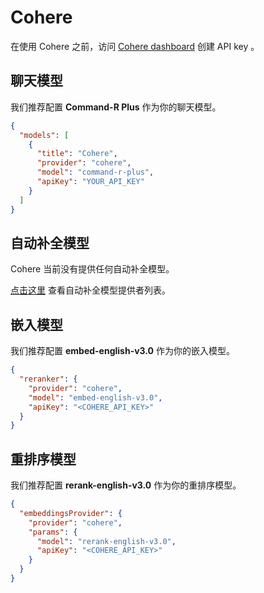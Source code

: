 # Cohere

在使用 Cohere 之前，访问 [Cohere dashboard](https://dashboard.cohere.com/api-keys) 创建 API key 。

## 聊天模型

我们推荐配置 **Command-R Plus** 作为你的聊天模型。

```json title="config.json"
{
  "models": [
    {
      "title": "Cohere",
      "provider": "cohere",
      "model": "command-r-plus",
      "apiKey": "YOUR_API_KEY"
    }
  ]
}
```

## 自动补全模型

Cohere 当前没有提供任何自动补全模型。

[点击这里](../../model-types/autocomplete.md) 查看自动补全模型提供者列表。

## 嵌入模型

我们推荐配置 **embed-english-v3.0** 作为你的嵌入模型。

```json title="config.json"
{
  "reranker": {
    "provider": "cohere",
    "model": "embed-english-v3.0",
    "apiKey": "<COHERE_API_KEY>"
  }
}
```

## 重排序模型

我们推荐配置 **rerank-english-v3.0** 作为你的重排序模型。

```json title="config.json"
{
  "embeddingsProvider": {
    "provider": "cohere",
    "params": {
      "model": "rerank-english-v3.0",
      "apiKey": "<COHERE_API_KEY>"
    }
  }
}
```
